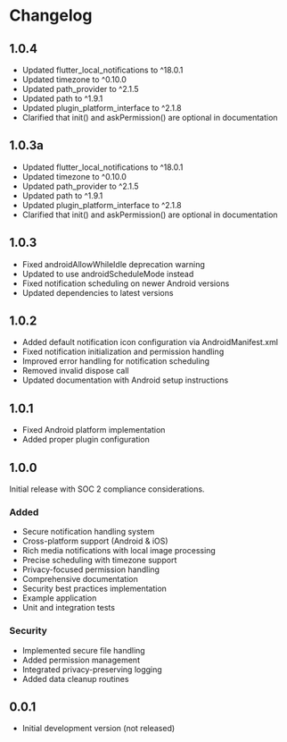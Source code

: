 # Changelog

## 1.0.4

* Updated flutter_local_notifications to ^18.0.1
* Updated timezone to ^0.10.0
* Updated path_provider to ^2.1.5
* Updated path to ^1.9.1
* Updated plugin_platform_interface to ^2.1.8
* Clarified that init() and askPermission() are optional in documentation

## 1.0.3a

* Updated flutter_local_notifications to ^18.0.1
* Updated timezone to ^0.10.0
* Updated path_provider to ^2.1.5
* Updated path to ^1.9.1
* Updated plugin_platform_interface to ^2.1.8
* Clarified that init() and askPermission() are optional in documentation

## 1.0.3

* Fixed androidAllowWhileIdle deprecation warning
* Updated to use androidScheduleMode instead
* Fixed notification scheduling on newer Android versions
* Updated dependencies to latest versions

## 1.0.2

* Added default notification icon configuration via AndroidManifest.xml
* Fixed notification initialization and permission handling
* Improved error handling for notification scheduling
* Removed invalid dispose call
* Updated documentation with Android setup instructions

## 1.0.1

* Fixed Android platform implementation
* Added proper plugin configuration

## 1.0.0

Initial release with SOC 2 compliance considerations.

### Added
- Secure notification handling system
- Cross-platform support (Android & iOS)
- Rich media notifications with local image processing
- Precise scheduling with timezone support
- Privacy-focused permission handling
- Comprehensive documentation
- Security best practices implementation
- Example application
- Unit and integration tests

### Security
- Implemented secure file handling
- Added permission management
- Integrated privacy-preserving logging
- Added data cleanup routines

## 0.0.1

- Initial development version (not released)
